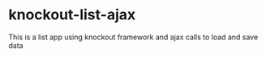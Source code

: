 # knockout-list-ajax
This is a list app using knockout framework and ajax calls to load and save data
